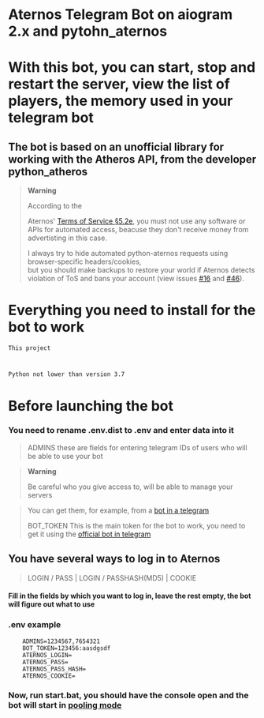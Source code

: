 # Aternos Telegram Bot on aiogram 2.x and pytohn_aternos

# With this bot, you can start, stop and restart the server, view the list of players, the memory used in your telegram bot

## The bot is based on an unofficial library for working with the Atheros API, from the developer python_atheros

> **Warning**
>
> According to the
>
>
> Aternos' [Terms of Service §5.2e](https://aternos.gmbh/en/aternos/terms#:~:text=Automatically%20accessing%20our%20website%20or%20automating%20actions%20on%20our%20website.),
> you must not use any software or APIs for automated access,
> beacuse they don't receive money from advertisting in this case.
>
> I always try to hide automated python-aternos requests
> using browser-specific headers/cookies,  
> but you should make backups to restore your world
> if Aternos detects violation of ToS and bans your account
> (view issues [#16](https://github.com/DarkCat09/python-aternos/issues/16)
> and [#46](https://github.com/DarkCat09/python-aternos/issues/46)).

# Everything you need to install for the bot to work

    This project

#

    Python not lower than version 3.7

# Before launching the bot

### You need to rename .env.dist to .env and enter data into it

> ADMINS these are fields for entering telegram IDs of users who will be able to use your bot

> **Warning**
>
> Be careful who you give access to, will be able to manage your servers

> You can get them, for example, from a [bot in a telegram](https://t.me/getmyid_bot)
>
> BOT_TOKEN This is the main token for the bot to work, you need to get it using
> the [official bot in telegram](https://t.me/BotFather)

## You have several ways to log in to Aternos

> LOGIN / PASS | LOGIN / PASSHASH(MD5) | COOKIE

#### Fill in the fields by which you want to log in, leave the rest empty, the bot will figure out what to use

### .env example

```
    ADMINS=1234567,7654321
    BOT_TOKEN=123456:aasdgsdf
    ATERNOS_LOGIN=
    ATERNOS_PASS=
    ATERNOS_PASS_HASH=
    ATERNOS_COOKIE=
```

### Now, run start.bat, you should have the console open and the bot will start in [pooling mode](https://core.telegram.org/bots/api#getupdates)